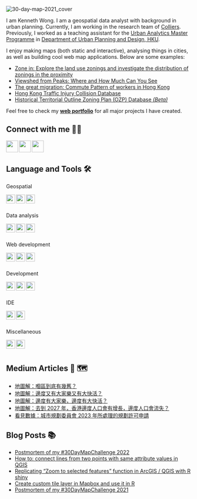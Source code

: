 ![30-day-map-2021_cover](https://user-images.githubusercontent.com/29334677/162561970-cee129eb-7d3e-4b2f-8679-a27baba838fa.jpg)

I am Kenneth Wong. I am a geospatial data analyst with background in urban planning. Currently, I am working in the research team of [Colliers](https://www.colliers.com/en-hk). Previously, I worked as a teaching assistant for the [Urban Analytics Master Programme](https://www.arch.hku.hk/programmes/upad/master-of-science-in-urban-analytics/) in [Department of Urban Planning and Design, HKU](https://www.arch.hku.hk/programmes_/upad/).

I enjoy making maps (both static and interactive), analysing things in cities, as well as building cool web map applications. Below are some examples:

- [Zone in: Explore the land use zonings and investigate the distribution of zonings in the proximity](https://khwong12.github.io/OZP_buffer_stat/)
- [Viewshed from Peaks: Where and How Much Can You See](https://khwong12.github.io/viewshed-peaks/)
- [The great migration: Commute Pattern of workers in Hong Kong](https://kenneth-12.shinyapps.io/place-of-work-od/)
- [Hong Kong Traffic Injury Collision Database](https://hkdistricts-info.shinyapps.io/trafficcollisions/)
- [Historical Territorial Outline Zoning Plan (OZP) Database *(Beta)*](http://ozpmerged.s3-website.ap-east-1.amazonaws.com/)

Feel free to check my [**web portfolio**](https://mappyurbanist.com/project/) for all major projects I have created.


## Connect with me 👨‍💻 

[<img align="left" height="32" width="32" src="https://cdn.jsdelivr.net/npm/simple-icons@v5/icons/linkedin.svg" />][LinkedIn]
[<img align="left" height="32" width="32" src="https://cdn.jsdelivr.net/npm/simple-icons@v5/icons/medium.svg" />][Medium]
[<img align="left" height="32" width="32" src="https://cdn.jsdelivr.net/npm/simple-icons@v5/icons/twitter.svg" />][Twitter]

<br />
<br />

## Language and Tools 🛠 

Geospatial

<img align="left" height="24" width="24" src="https://cdn.jsdelivr.net/npm/simple-icons@v5/icons/qgis.svg" />
<img align="left" height="24" width="24" src="https://cdn.jsdelivr.net/npm/simple-icons@v5/icons/leaflet.svg" />
<img align="left" height="24" width="24" src="https://cdn.jsdelivr.net/npm/simple-icons@v5/icons/mapbox.svg" />

<br />
<br />

Data analysis

<img align="left" height="24" width="24" src="https://cdn.jsdelivr.net/npm/simple-icons@v5/icons/r.svg" />
<img align="left" height="24" width="24" src="https://cdn.jsdelivr.net/npm/simple-icons@v5/icons/python.svg" />
<img align="left" height="24" width="24" src="https://cdn.jsdelivr.net/npm/simple-icons@v5/icons/postgresql.svg" />

<br />
<br />

Web development

<img align="left" height="24" width="24" src="https://cdn.jsdelivr.net/npm/simple-icons@v5/icons/javascript.svg" />
<img align="left" height="24" width="24" src="https://cdn.jsdelivr.net/npm/simple-icons@v5/icons/typescript.svg" />
<img align="left" height="24" width="24" src="https://cdn.jsdelivr.net/npm/simple-icons@v5/icons/sass.svg" />

<br />
<br />

Development

<img align="left" height="24" width="24" src="https://cdn.jsdelivr.net/npm/simple-icons@v5/icons/git.svg" />
<img align="left" height="24" width="24" src="https://cdn.jsdelivr.net/npm/simple-icons@v5/icons/docker.svg" />
<img align="left" height="24" width="24" src="https://cdn.jsdelivr.net/npm/simple-icons@v5/icons/amazonaws.svg" />

<br />
<br />

IDE

<img align="left" height="24" width="24" src="https://cdn.jsdelivr.net/npm/simple-icons@v5/icons/rstudio.svg" />
<img align="left" height="24" width="24" src="https://cdn.jsdelivr.net/npm/simple-icons@v5/icons/visualstudiocode.svg" />

<br />
<br />

Miscellaneous

<img align="left" height="24" width="24" src="https://cdn.jsdelivr.net/npm/simple-icons@v5/icons/adobephotoshop.svg" />
<img align="left" height="24" width="24" src="https://cdn.jsdelivr.net/npm/simple-icons@v5/icons/adobeillustrator.svg" />

<br />
<br />

## Medium Articles 📰 🗺️

<!-- MEDIUM:START -->
- [地圖解：嗰區到底有幾舊？](https://khwongk12.medium.com/%E5%9C%B0%E5%9C%96%E8%A7%A3-%E5%97%B0%E5%8D%80%E5%88%B0%E5%BA%95%E6%9C%89%E5%B9%BE%E8%88%8A-37d0b1bc9213?source=rss-8b55cde22f50------2)
- [地圖解：邊度又有大家樂又有大快活？](https://khwongk12.medium.com/%E5%9C%B0%E5%9C%96%E8%A7%A3-%E9%82%8A%E5%BA%A6%E5%8F%88%E6%9C%89%E5%A4%A7%E5%AE%B6%E6%A8%82%E5%8F%88%E6%9C%89%E5%A4%A7%E5%BF%AB%E6%B4%BB-98360fcd5d54?source=rss-8b55cde22f50------2)
- [地圖解：邊度有大家樂，邊度有大快活？](https://khwongk12.medium.com/%E5%9C%B0%E5%9C%96%E8%A7%A3-%E9%82%8A%E5%BA%A6%E6%9C%89%E5%A4%A7%E5%AE%B6%E6%A8%82-%E9%82%8A%E5%BA%A6%E6%9C%89%E5%A4%A7%E5%BF%AB%E6%B4%BB-b0f0af5a9dda?source=rss-8b55cde22f50------2)
- [地圖解：去到 2027 年，香港邊度人口會有增長，邊度人口會流失？](https://khwongk12.medium.com/%E5%9C%B0%E5%9C%96%E8%A7%A3-%E5%8E%BB%E5%88%B0-2027-%E5%B9%B4-%E9%A6%99%E6%B8%AF%E9%82%8A%E5%BA%A6%E4%BA%BA%E5%8F%A3%E6%9C%83%E6%9C%89%E5%A2%9E%E9%95%B7-%E9%82%8A%E5%BA%A6%E4%BA%BA%E5%8F%A3%E6%9C%83%E6%B5%81%E5%A4%B1-c73bc9f4001c?source=rss-8b55cde22f50------2)
- [看見數據：城市規劃委員會 2023 年所處理的規劃許可申請](https://khwongk12.medium.com/%E7%9C%8B%E8%A6%8B%E6%95%B8%E6%93%9A-%E5%9F%8E%E5%B8%82%E8%A6%8F%E5%8A%83%E5%A7%94%E5%93%A1%E6%9C%83-2023-%E5%B9%B4%E6%89%80%E8%99%95%E7%90%86%E7%9A%84%E8%A6%8F%E5%8A%83%E8%A8%B1%E5%8F%AF%E7%94%B3%E8%AB%8B-68afba126e7c?source=rss-8b55cde22f50------2)
<!-- MEDIUM:END -->


## Blog Posts 📚 

<!-- BLOG-POST-LIST:START -->
- [Postmortem of my #30DayMapChallenge 2022](https://urbandatapalette.com/post/2023-01-map-challenge-2022/)
- [How to: connect lines from two points with same attribute values in QGIS](https://urbandatapalette.com/post/2022-07-connect-lines-from-same-values-pts/)
- [Replicating “Zoom to selected features” function in ArcGIS / QGIS with R shiny](https://urbandatapalette.com/post/2022-05-shiny-zoom-selected-features/)
- [Create custom tile layer in Mapbox and use it in R](https://urbandatapalette.com/post/2022-01-custom-tiles-to-r/)
- [Postmortem of my #30DayMapChallenge 2021](https://urbandatapalette.com/post/2022-01-map-challenge-2021/)
<!-- BLOG-POST-LIST:END -->

[website]: https://kennethwong12.netlify.app/
[Medium]: https://khwongk12.medium.com/
[Twitter]: https://twitter.com/Kenneth_KHW
[LinkedIn]: https://www.linkedin.com/in/kenneth-wong-91b390146
